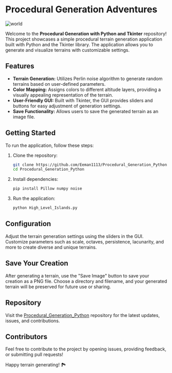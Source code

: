 # Procedural Generation Adventures
![world](https://github.com/Eeman1113/Procedural_Generation_Python/assets/54275491/2853832b-e3d7-45e2-be66-12e9422a8b06)


Welcome to the **Procedural Generation with Python and Tkinter** repository! This project showcases a simple procedural terrain generation application built with Python and the Tkinter library. The application allows you to generate and visualize terrains with customizable settings.

## Features

- **Terrain Generation:** Utilizes Perlin noise algorithm to generate random terrains based on user-defined parameters.
- **Color Mapping:** Assigns colors to different altitude layers, providing a visually appealing representation of the terrain.
- **User-Friendly GUI:** Built with Tkinter, the GUI provides sliders and buttons for easy adjustment of generation settings.
- **Save Functionality:** Allows users to save the generated terrain as an image file.

## Getting Started

To run the application, follow these steps:

1. Clone the repository:

    ```bash
    git clone https://github.com/Eeman1113/Procedural_Generation_Python.git
    cd Procedural_Generation_Python
    ```

2. Install dependencies:

    ```bash
    pip install Pillow numpy noise
    ```

3. Run the application:

    ```bash
    python High_Level_Islands.py
    ```

## Configuration

Adjust the terrain generation settings using the sliders in the GUI. Customize parameters such as scale, octaves, persistence, lacunarity, and more to create diverse and unique terrains.

## Save Your Creation

After generating a terrain, use the "Save Image" button to save your creation as a PNG file. Choose a directory and filename, and your generated terrain will be preserved for future use or sharing.

## Repository

Visit the [Procedural_Generation_Python](https://github.com/Eeman1113/Procedural_Generation_Python.git) repository for the latest updates, issues, and contributions.

## Contributors

Feel free to contribute to the project by opening issues, providing feedback, or submitting pull requests!

Happy terrain generating! 🏞️
